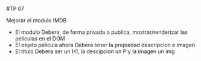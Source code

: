 #TP 07

Mejorar el modulo IMDB

* El modulo Debera, de forma privada o publica, mostrar/renderizar las peliculas en el DOM
* El objeto pelicula ahora Debera tener la propiedad descripcion e imagen
* El titulo Debera ser un H1, la descipcion un P y la imagen un img
